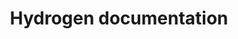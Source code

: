 ---
layout: docs.njk
eleventyNavigation:
  key: Docs
  parent: Home
title: Hydrogen documentation
key: docs
---